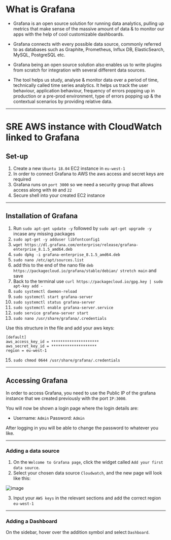 # What is Grafana

- Grafana is an open source solution for running data analytics, pulling up metrics that make sense of the massive amount of data & to monitor our apps with the help of cool customizable dashboards.

- Grafana connects with every possible data source, commonly referred to as databases such as Graphite, Prometheus, Influx DB, ElasticSearch, MySQL, PostgreSQL etc.

- Grafana being an open source solution also enables us to write plugins from scratch for integration with several different data sources.

- The tool helps us study, analyse & monitor data over a period of time, technically called time series analytics. It helps us track the user behaviour, application behaviour, frequency of errors popping up in production or a pre-prod environment, type of errors popping up & the contextual scenarios by providing relative data.

----------------------------------------

# SRE AWS instance with CloudWatch linked to Grafana
## Set-up
1. Create a new `Ubuntu 18.04` EC2 instance in `eu-west-1`
2. In order to connect Grafana to AWS the aws access and secret keys are required
3. Grafana runs on `port 3000` so we need a security group that allows access along with `80` and `22`
4. Secure shell into your created EC2 instance
 
--------------------------------

## Installation of Grafana
1. Run `sudo apt-get update -y` followed by `sudo apt-get upgrade -y` incase any missing packages
2. `sudo apt-get -y adduser libfontconfig1`
3. `wget https://dl.grafana.com/enterprise/release/grafana-enterprise_8.1.5_amd64.deb`
4. `sudo dpkg -i grafana-enterprise_8.1.5_amd64.deb`
5. `sudo nano /etc/apt/sources.list`
6. add this to the end of the nano file `deb https://packagecloud.io/grafana/stable/debian/ stretch main` and save
7. Back to the terminal use `curl https://packagecloud.io/gpg.key | sudo apt-key add -`
8. `sudo systemctl daemon-reload`
9. `sudo systemctl start grafana-server`
10. `sudo systemctl status grafana-server`
11. `sudo systemctl enable grafana-server.service`
12. `sudo service grafana-server start`
13. `sudo nano /usr/share/grafana/.credentials`

Use this structure in the file and add your aws keys:

    [default]
    aws_access_key_id = *********************
    aws_secret_key_id = ********************
    region = eu-west-1

15. `sudo chmod 0644 /usr/share/grafana/.credentials`

-----------------------------------------------------------------------

## Accessing Grafana
In order to access Grafana, you need to use the Public IP of the grafana instance that we created previously with the port `IP:3000`.

You will now be shown a login page where the login details are:

- Username: `Admin` Password: `Admin`

After logging in you will be able to change the password to whatever you like.

---------------------------------------------------------------

### Adding a data source

1. On the `Welcome to Grafana page`, click the widget called `Add your first data source`.
2.  Select your chosen data source `Cloudwatch`, and the new page will look like this:

![image](https://user-images.githubusercontent.com/88186084/134772580-1c8a27a3-d950-433e-a174-d914b36ba34d.png)


3. Input your `AWS keys` in the relevant sections and add the correct region `eu-west-1`

---------------------------------------------------------

### Adding a Dashboard
On the sidebar, hover over the addition symbol and select `Dashboard`.



